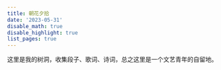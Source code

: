 ```yaml
---
title: 朝花夕拾
date: '2023-05-31'
disable_math: true
disable_highlight: true
list_pages: true
---
```


这里是我的树洞，收集段子、歌词、诗词，总之这里是一个文艺青年的自留地。
